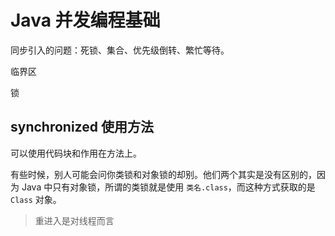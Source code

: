 # Java 并发编程基础

同步引入的问题：死锁、集合、优先级倒转、繁忙等待。



临界区



锁



## synchronized 使用方法

可以使用代码块和作用在方法上。

有些时候，别人可能会问你类锁和对象锁的却别。他们两个其实是没有区别的，因为 Java 中只有对象锁，所谓的类锁就是使用 `类名.class`，而这种方式获取的是 `Class` 对象。



> 重进入是对线程而言